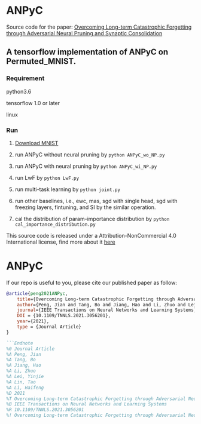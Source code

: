 # ANPyC
Source code for the paper:
[Overcoming Long-term Catastrophic Forgetting through
Adversarial Neural Pruning and Synaptic Consolidation]()

## A tensorflow implementation of ANPyC on Permuted_MNIST.

### Requirement

python3.6

tensorflow 1.0 or later

linux

### Run

1. [Download MNIST](http://yann.lecun.com/exdb/mnist/)

2. run ANPyC without neural pruning by `python ANPyC_wo_NP.py`

3. run ANPyC with neural pruning by `python ANPyC_wi_NP.py`

4. run LwF by `python LwF.py`

5. run multi-task learning by `python joint.py`

6. run other baselines, i.e., ewc, mas, sgd with single head, sgd with freezing layers, fintuning, and SI by the similar operation. 

7. cal the distribution of param-importance distribution by `python cal_importance_distribution.py`



This source code is released under a Attribution-NonCommercial 4.0 International license, find more about it [here](https://github.com/GeoX-Lab/ANPyC/blob/main/LICENSE)

# ANPyC
If our repo is useful to you, please cite our published paper as follow:

```Bibtex
@article{peng2021ANPyc,
    title={Overcoming Long-term Catastrophic Forgetting through Adversarial Neural Pruning and Synaptic Consolidation},
    author={Peng, Jian and Tang, Bo and Jiang, Hao and Li, Zhuo and Lei, Yinjie and Lin, Tao and Li, Haifeng},
    journal={IEEE Transactions on Neural Networks and Learning Systems},
    DOI = {10.1109/TNNLS.2021.3056201},
    year={2021},
    type = {Journal Article}
}

```Endnote
%0 Journal Article
%A Peng, Jian
%A Tang, Bo
%A Jiang, Hao
%A Li, Zhuo
%A Lei, Yinjie
%A Lin, Tao
%A Li, Haifeng
%D 2021
%T Overcoming Long-term Catastrophic Forgetting through Adversarial Neural Pruning and Synaptic Consolidation
%B IEEE Transactions on Neural Networks and Learning Systems
%R 10.1109/TNNLS.2021.3056201
%! Overcoming Long-term Catastrophic Forgetting through Adversarial Neural Pruning and Synaptic Consolidation
